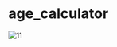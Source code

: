 # age_calculator


![11](https://user-images.githubusercontent.com/79131390/235424000-0cb4a04f-023b-48e7-8289-52d5ce8ae0a2.png)
